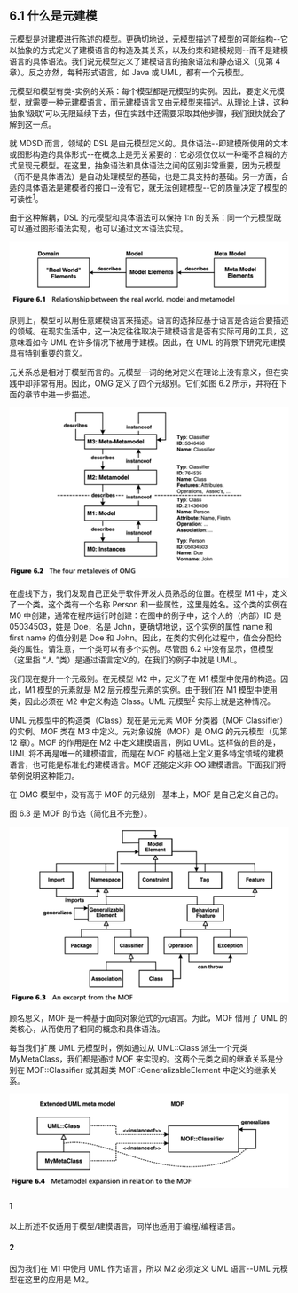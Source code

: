 ## 6.1 什么是元建模
元模型是对建模进行陈述的模型。更确切地说，元模型描述了模型的可能结构--它以抽象的方式定义了建模语言的构造及其关系，以及约束和建模规则--而不是建模语言的具体语法。我们说元模型定义了建模语言的抽象语法和静态语义（见第 4 章）。反之亦然，每种形式语言，如 Java 或 UML，都有一个元模型。

元模型和模型有类-实例的关系：每个模型都是元模型的实例。因此，要定义元模型，就需要一种元建模语言，而元建模语言又由元模型来描述。从理论上讲，这种抽象'级联'可以无限延续下去，但在实践中还需要采取其他步骤，我们很快就会了解到这一点。

就 MDSD 而言，领域的 DSL 是由元模型定义的。具体语法--即建模所使用的文本或图形构造的具体形式--在概念上是无关紧要的：它必须仅仅以一种毫不含糊的方式呈现元模型。在这里，抽象语法和具体语法之间的区别非常重要，因为元模型（而不是具体语法）是自动处理模型的基础，也是工具支持的基础。另一方面，合适的具体语法是建模者的接口--没有它，就无法创建模型--它的质量决定了模型的可读性<sup>[1](#1)</sup>。

由于这种解耦，DSL 的元模型和具体语法可以保持 1:n 的关系：同一个元模型既可以通过图形语法实现，也可以通过文本语法实现。

![Figure 6.1](../img/f6.1.png)

原则上，模型可以用任意建模语言来描述。语言的选择应基于语言是否适合要描述的领域。在现实生活中，这一决定往往取决于建模语言是否有实际可用的工具，这意味着如今 UML 在许多情况下被用于建模。因此，在 UML 的背景下研究元建模具有特别重要的意义。

元关系总是相对于模型而言的。元模型一词的绝对定义在理论上没有意义，但在实践中却非常有用。因此，OMG 定义了四个元级别。它们如图 6.2 所示，并将在下面的章节中进一步描述。

![Figure 6.2](../img/f6.2.png)

在虚线下方，我们发现自己正处于软件开发人员熟悉的位置。在模型 M1 中，定义了一个类。这个类有一个名称 Person 和一些属性，这里是姓名。这个类的实例在 M0 中创建，通常在程序运行时创建：在图中的例子中，这个人的（内部）ID 是 05034503，姓是 Doe，名是 John，更确切地说，这个实例的属性 name 和 first name 的值分别是 Doe 和 John。因此，在类的实例化过程中，值会分配给类的属性。请注意，一个类可以有多个实例。尽管图 6.2 中没有显示，但模型（这里指 “人 ”类）是通过语言定义的，在我们的例子中就是 UML。

我们现在提升一个元级别。在元模型 M2 中，定义了在 M1 模型中使用的构造。因此，M1 模型的元素就是 M2 层元模型元素的实例。由于我们在 M1 模型中使用类，因此必须在 M2 中定义构造 Class。UML 元模型<sup>[2](#2)</sup>
 实际上就是这种情况。

UML 元模型中的构造类（Class）现在是元元素 MOF 分类器（MOF Classifier）的实例。MOF 类在 M3 中定义。元对象设施（MOF）是 OMG 的元元模型（见第 12 章）。MOF 的作用是在 M2 中定义建模语言，例如 UML。这样做的目的是，UML 将不再是唯一的建模语言，而是在 MOF 的基础上定义更多特定领域的建模语言，也可能是标准化的建模语言。MOF 还能定义非 OO 建模语言。下面我们将举例说明这种能力。

在 OMG 模型中，没有高于 MOF 的元级别--基本上，MOF 是自己定义自己的。

图 6.3 是 MOF 的节选（简化且不完整）。

![Figure 6.3](../img/f6.3.png)

顾名思义，MOF 是一种基于面向对象范式的元语言。为此，MOF 借用了 UML 的类核心，从而使用了相同的概念和具体语法。

每当我们扩展 UML 元模型时，例如通过从 UML::Class 派生一个元类 MyMetaClass，我们都是通过 MOF 来实现的。这两个元类之间的继承关系是分别在 MOF::Classifier 或其超类 MOF::GeneralizableElement 中定义的继承关系。

![Figure 6.4](../img/f6.4.png)

#### 1
以上所述不仅适用于模型/建模语言，同样也适用于编程/编程语言。

#### 2
因为我们在 M1 中使用 UML 作为语言，所以 M2 必须定义 UML 语言--UML 元模型在这里的应用是
M2。

